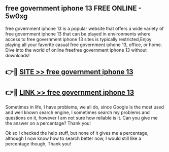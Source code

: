 ## free government iphone 13 FREE ONLINE - 5w0xg

free government iphone 13 is a popular website that offers a wide variety of free government iphone 13 that can be played in environments where access to free government iphone 13 sites is typically restricted,Enjoy playing all your favorite casual free government iphone 13, office, or home. Dive into the world of online freefree government iphone 13 without downloads!

## 👉🔴 [SITE >> free government iphone 13](http://news.freeplayer.one?title=free_government_iphone_13&ref=FRRE)

## 👉🔴 [LINK >> free government iphone 13](http://news.freeplayer.one?title=free_government_iphone_13&ref=FREE)

Sometimes in life, I have problems, we all do, since Google is the most used and well known search engine, I sometimes search my problems and questions on it, however I am not sure how reliable is it. Can you give me the answer on a percentage? Thank you!

Ok so I checked the help stuff, but none of it gives me a percentage, although I now know how to search better now, I would still like a percentage though, Thank you!